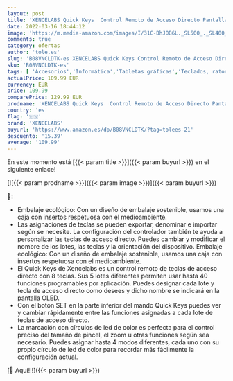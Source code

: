 ```yaml
---
layout: post
title: 'XENCELABS Quick Keys  Control Remoto de Acceso Directo Pantalla de Lápiz  Negro'
date: 2022-03-16 18:44:12
image: 'https://m.media-amazon.com/images/I/31C-DhJOB6L._SL500_._SL400_.jpg'
comments: true
category: ofertas
author: 'tole.es'
slug: 'B08VNCLDTK-es XENCELABS Quick Keys Control Remoto de Acceso Directo...'
sku: 'B08VNCLDTK-es'
tags: [ 'Accesorios','Informática','Tabletas gráficas','Teclados, ratones y periféricos de entrada','lápiz','xencelabs', ]
actualPrice: 109.99 EUR
currency: EUR
price: 109.99
comparePrice: 129.99 EUR
prodname: 'XENCELABS Quick Keys  Control Remoto de Acceso Directo Pantalla de Lápiz  Negro'
country: 'es'
flag: '🇪🇸'
brand: 'XENCELABS'
buyurl: 'https://www.amazon.es/dp/B08VNCLDTK/?tag=tolees-21'
descuento: '15.39'
average: '109.99'
---
```


En este momento está [{{< param title >}}]({{< param buyurl >}}) en el siguiente enlace!

[![{{< param prodname >}}]({{< param image >}})]({{< param buyurl >}})

🔎:

- Embalaje ecológico: Con un diseño de embalaje sostenible, usamos una caja con insertos respetuosa con el medioambiente.
- Las asignaciones de teclas se pueden exportar, denominar e importar según se necesite. La configuración del controlador también te ayuda a personalizar las teclas de acceso directo. Puedes cambiar y modificar el nombre de los lotes, las teclas y la orientación del dispositivo. Embalaje ecológico: Con un diseño de embalaje sostenible, usamos una caja con insertos respetuosa con el medioambiente.
- El Quick Keys de Xencelabs es un control remoto de teclas de acceso directo con 8 teclas. Sus 5 lotes diferentes permiten usar hasta 40 funciones programables por aplicación. Puedes designar cada lote y tecla de acceso directo como desees y dicho nombre se indicará en la pantalla OLED.
- Con el botón SET en la parte inferior del mando Quick Keys puedes ver y cambiar rápidamente entre las funciones asignadas a cada lote de teclas de acceso directo.
- La marcación con círculos de led de color es perfecta para el control preciso del tamaño de pincel, el zoom u otras funciones según sea necesario. Puedes asignar hasta 4 modos diferentes, cada uno con su propio círculo de led de color para recordar más fácilmente la configuración actual.

[🛒 Aquí!!!]({{< param buyurl >}})
